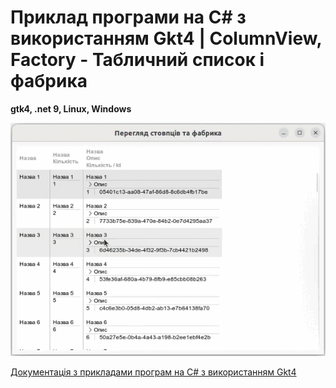 # Приклад програми на С# з використанням Gkt4 | ColumnView, Factory - Табличний список і фабрика
<b>gtk4, .net 9, Linux, Windows</b> <br/>

![Image alt](https://github.com/tarachom/Gtk4_Example_Factory/blob/main/column_view_gtk4.gif)

[ Документація з прикладами програм на С# з використанням Gkt4 ](https://accounting.org.ua/watch/section/news/code-00000020)